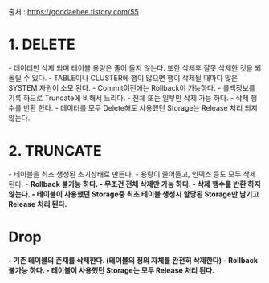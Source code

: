 출처 : https://goddaehee.tistory.com/55

<H1> 1. DELETE </H1>
- 데이터만 삭제 되며 테이블 용량은 줄어 들지 않는다. 또한 삭제후 잘못 삭제한 것을 되돌릴 수 있다.
- TABLE이나 CLUSTER에 행이 많으면 행이 삭제될 때마다 많은 SYSTEM 자원이 소모 된다.
- Commit이전에는 Rollback이 가능하다.
- 롤백정보를 기록 하므로 Truncate에 비해서 느리다.
- 전체 또는 일부만 삭제 가능 하다.
- 삭제 행수를 반환 한다.
- 데이터를 모두 Delete해도 사용했던 Storage는 Release 처리 되지 않는다.


<H1>2. TRUNCATE </H1>
- 테이블을 최초 생성된 초기상태로 만든다.
- 용량이 줄어들고, 인덱스 등도 모두 삭제 된다.
- <b>Rollback 불가능<b> 하다.
- 무조건 전체 삭제만 가능 하다.
- 삭제 행수를 반환 하지 않는다.
- 테이블이 사용했던 Storage중 최초 테이블 생성시 할당된 Storage만 남기고 Release 처리 된다.

<H1>Drop </H1>
- 기존 테이블의 존재를 삭제한다. (테이블의 정의 자체를 완전히 삭제한다)
- <b>Rollback 불가능<b> 하다.
- 테이블이 사용했던 Storage는 모두 Release 처리 된다.

